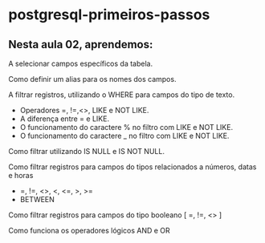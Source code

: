 # postgresql-primeiros-passos

## Nesta aula 02, aprendemos:

A selecionar campos específicos da tabela.

Como definir um alias para os nomes dos campos.

A filtrar registros, utilizando o WHERE para campos do tipo de texto.

  - Operadores =, !=,<>, LIKE e NOT LIKE.
  - A diferença entre = e LIKE.
  - O funcionamento do caractere % no filtro com LIKE e NOT LIKE.
  - O funcionamento do caractere _ no filtro com LIKE e NOT LIKE.

Como filtrar utilizando IS NULL e IS NOT NULL.

Como filtrar registros para campos do tipos relacionados a números, datas e horas 
- =, !=, <>, <, <=, >, >=
- BETWEEN

Como filtrar registros para campos do tipo booleano [ =, !=, <> ]

Como funciona os operadores lógicos AND e OR

